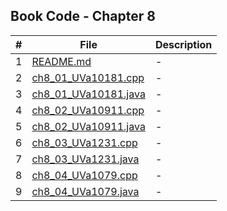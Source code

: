 ## Book Code - Chapter 8

| #   | File                                         | Description |
| --- | -------------------------------------------- | ----------- |
| 1   | [README.md](README.md)                       | -           |
| 2   | [ch8_01_UVa10181.cpp](ch8_01_UVa10181.cpp)   | -           |
| 3   | [ch8_01_UVa10181.java](ch8_01_UVa10181.java) | -           |
| 4   | [ch8_02_UVa10911.cpp](ch8_02_UVa10911.cpp)   | -           |
| 5   | [ch8_02_UVa10911.java](ch8_02_UVa10911.java) | -           |
| 6   | [ch8_03_UVa1231.cpp](ch8_03_UVa1231.cpp)     | -           |
| 7   | [ch8_03_UVa1231.java](ch8_03_UVa1231.java)   | -           |
| 8   | [ch8_04_UVa1079.cpp](ch8_04_UVa1079.cpp)     | -           |
| 9   | [ch8_04_UVa1079.java](ch8_04_UVa1079.java)   | -           |

